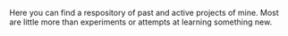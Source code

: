 Here you can find a respository of past and active projects of mine. Most are
little more than experiments or attempts at learning something new.
